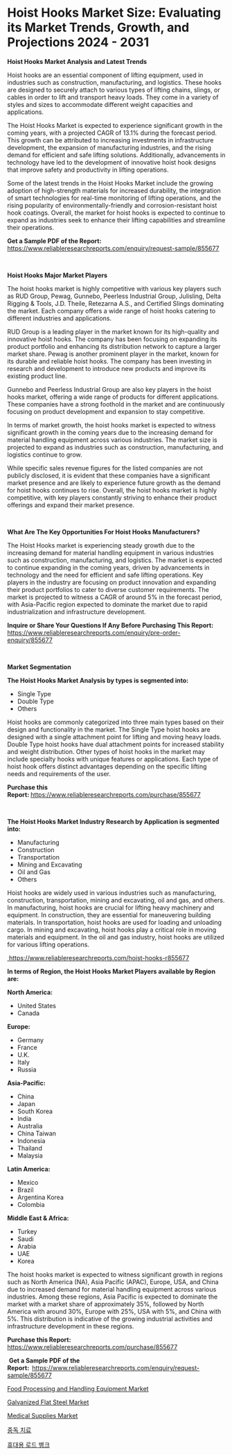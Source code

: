<p><h1>Hoist Hooks Market Size: Evaluating its Market Trends, Growth, and Projections 2024 - 2031</h1></p><p><strong>Hoist Hooks Market Analysis and Latest Trends</strong></p>
<p><p>Hoist hooks are an essential component of lifting equipment, used in industries such as construction, manufacturing, and logistics. These hooks are designed to securely attach to various types of lifting chains, slings, or cables in order to lift and transport heavy loads. They come in a variety of styles and sizes to accommodate different weight capacities and applications.</p><p>The Hoist Hooks Market is expected to experience significant growth in the coming years, with a projected CAGR of 13.1% during the forecast period. This growth can be attributed to increasing investments in infrastructure development, the expansion of manufacturing industries, and the rising demand for efficient and safe lifting solutions. Additionally, advancements in technology have led to the development of innovative hoist hook designs that improve safety and productivity in lifting operations.</p><p>Some of the latest trends in the Hoist Hooks Market include the growing adoption of high-strength materials for increased durability, the integration of smart technologies for real-time monitoring of lifting operations, and the rising popularity of environmentally-friendly and corrosion-resistant hoist hook coatings. Overall, the market for hoist hooks is expected to continue to expand as industries seek to enhance their lifting capabilities and streamline their operations.</p></p>
<p><strong>Get a Sample PDF of the Report:&nbsp;</strong> <a href="https://www.reliableresearchreports.com/enquiry/request-sample/855677">https://www.reliableresearchreports.com/enquiry/request-sample/855677</a></p>
<p>&nbsp;</p>
<p><strong>Hoist Hooks Major Market Players</strong></p>
<p><p>The hoist hooks market is highly competitive with various key players such as RUD Group, Pewag, Gunnebo, Peerless Industrial Group, Julisling, Delta Rigging & Tools, J.D. Theile, Retezarna A.S., and Certified Slings dominating the market. Each company offers a wide range of hoist hooks catering to different industries and applications.</p><p>RUD Group is a leading player in the market known for its high-quality and innovative hoist hooks. The company has been focusing on expanding its product portfolio and enhancing its distribution network to capture a larger market share. Pewag is another prominent player in the market, known for its durable and reliable hoist hooks. The company has been investing in research and development to introduce new products and improve its existing product line.</p><p>Gunnebo and Peerless Industrial Group are also key players in the hoist hooks market, offering a wide range of products for different applications. These companies have a strong foothold in the market and are continuously focusing on product development and expansion to stay competitive.</p><p>In terms of market growth, the hoist hooks market is expected to witness significant growth in the coming years due to the increasing demand for material handling equipment across various industries. The market size is projected to expand as industries such as construction, manufacturing, and logistics continue to grow.</p><p>While specific sales revenue figures for the listed companies are not publicly disclosed, it is evident that these companies have a significant market presence and are likely to experience future growth as the demand for hoist hooks continues to rise. Overall, the hoist hooks market is highly competitive, with key players constantly striving to enhance their product offerings and expand their market presence.</p></p>
<p>&nbsp;</p>
<p><strong>What Are The Key Opportunities For Hoist Hooks Manufacturers?</strong></p>
<p><p>The Hoist Hooks market is experiencing steady growth due to the increasing demand for material handling equipment in various industries such as construction, manufacturing, and logistics. The market is expected to continue expanding in the coming years, driven by advancements in technology and the need for efficient and safe lifting operations. Key players in the industry are focusing on product innovation and expanding their product portfolios to cater to diverse customer requirements. The market is projected to witness a CAGR of around 5% in the forecast period, with Asia-Pacific region expected to dominate the market due to rapid industrialization and infrastructure development.</p></p>
<p><strong>Inquire or Share Your Questions If Any Before Purchasing This Report:</strong> <a href="https://www.reliableresearchreports.com/enquiry/pre-order-enquiry/855677">https://www.reliableresearchreports.com/enquiry/pre-order-enquiry/855677</a></p>
<p>&nbsp;</p>
<p><strong>Market Segmentation</strong></p>
<p><strong>The Hoist Hooks Market Analysis by types is segmented into:</strong></p>
<p><ul><li>Single Type</li><li>Double Type</li><li>Others</li></ul></p>
<p><p>Hoist hooks are commonly categorized into three main types based on their design and functionality in the market. The Single Type hoist hooks are designed with a single attachment point for lifting and moving heavy loads. Double Type hoist hooks have dual attachment points for increased stability and weight distribution. Other types of hoist hooks in the market may include specialty hooks with unique features or applications. Each type of hoist hook offers distinct advantages depending on the specific lifting needs and requirements of the user.</p></p>
<p><strong>Purchase this Report:&nbsp;</strong><a href="https://www.reliableresearchreports.com/purchase/855677">https://www.reliableresearchreports.com/purchase/855677</a></p>
<p>&nbsp;</p>
<p><strong>The Hoist Hooks Market Industry Research by Application is segmented into:</strong></p>
<p><ul><li>Manufacturing</li><li>Construction</li><li>Transportation</li><li>Mining and Excavating</li><li>Oil and Gas</li><li>Others</li></ul></p>
<p><p>Hoist hooks are widely used in various industries such as manufacturing, construction, transportation, mining and excavating, oil and gas, and others. In manufacturing, hoist hooks are crucial for lifting heavy machinery and equipment. In construction, they are essential for maneuvering building materials. In transportation, hoist hooks are used for loading and unloading cargo. In mining and excavating, hoist hooks play a critical role in moving materials and equipment. In the oil and gas industry, hoist hooks are utilized for various lifting operations.</p></p>
<p><a href="https://www.reliableresearchreports.com/hoist-hooks-r855677">&nbsp;https://www.reliableresearchreports.com/hoist-hooks-r855677</a></p>
<p><strong>In terms of Region, the Hoist Hooks Market Players available by Region are:</strong></p>
<p>
    <p> <strong> North America: </strong>
        <ul>
            <li>United States</li>
            <li>Canada</li>
        </ul>
        </p> 
    <p> <strong> Europe: </strong>
        <ul>
            <li>Germany</li>
            <li>France</li>
            <li>U.K.</li>
            <li>Italy</li>
            <li>Russia</li>
        </ul>
        </p> 
    <p> <strong> Asia-Pacific: </strong>
        <ul>
            <li>China</li>
            <li>Japan</li>
            <li>South Korea</li>
            <li>India</li>
            <li>Australia</li>
            <li>China Taiwan</li>
            <li>Indonesia</li>
            <li>Thailand</li>
            <li>Malaysia</li>
        </ul>
        </p> 
    <p> <strong> Latin America: </strong>
        <ul>
            <li>Mexico</li>
            <li>Brazil</li>
            <li>Argentina Korea</li>
            <li>Colombia</li>
        </ul>
        </p> 
    <p> <strong> Middle East & Africa: </strong>
        <ul>
            <li>Turkey</li>
            <li>Saudi</li>
            <li>Arabia</li>
            <li>UAE</li>
            <li>Korea</li>
        </ul>
    </p>
    </p>
<p><p>The hoist hooks market is expected to witness significant growth in regions such as North America (NA), Asia Pacific (APAC), Europe, USA, and China due to increased demand for material handling equipment across various industries. Among these regions, Asia Pacific is expected to dominate the market with a market share of approximately 35%, followed by North America with around 30%, Europe with 25%, USA with 5%, and China with 5%. This distribution is indicative of the growing industrial activities and infrastructure development in these regions.</p></p>
<p><strong>Purchase this Report: </strong><a href="https://www.reliableresearchreports.com/purchase/855677">https://www.reliableresearchreports.com/purchase/855677</a></p>
<p>&nbsp;<strong>Get a Sample PDF of the Report:&nbsp;&nbsp;</strong><a href="https://www.reliableresearchreports.com/enquiry/request-sample/855677">https://www.reliableresearchreports.com/enquiry/request-sample/855677</a></p>
<p><strong></strong></p>
<p><p><a href="https://github.com/joannagoyvaerts/Market-Research-Report-List-2/blob/main/food-processing-and-handling-equipment-market.md">Food Processing and Handling Equipment Market</a></p><p><a href="https://issuu.com/reportprime-2/docs/galvanized-flat-steel-market-size-2030.pptx">Galvanized Flat Steel Market</a></p><p><a href="https://www.linkedin.com/pulse/medical-supplies-market-trends-analysis-forecasted-period-2024-2031-f0xlf?trackingId=I%2FGS67aU6zsq%2BzxJM5ZotQ%3D%3D">Medical Supplies Market</a></p><p><a href="https://medium.com/@ineskuvalis/%EC%A4%91%EB%8F%85-%EC%B9%98%EB%A3%8C-%EC%8B%9C%EC%9E%A5-%EC%9C%A0%ED%98%95-%EC%9D%91%EC%9A%A9-%EB%B0%8F-%EC%A7%80%EB%A6%AC%EC%97%90-%EB%8C%80%ED%95%9C-%ED%8F%AC%EA%B4%84%EC%A0%81-%ED%8F%89%EA%B0%80-effd5500627b">중독 치료</a></p><p><a href="https://github.com/vsckjg50460/Market-Research-Report-List-1/blob/main/492560926732.md">휴대용 로드 뱅크</a></p></p>